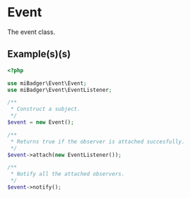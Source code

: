 # Event

The event class.

## Example(s)(s)

```php
<?php

use miBadger\Event\Event;
use miBadger\Event\EventListener;

/**
 * Construct a subject.
 */
$event = new Event();

/**
 * Returns true if the observer is attached succesfully.
 */
$event->attach(new EventListener());

/**
 * Notify all the attached observers.
 */
$event->notify();
```
